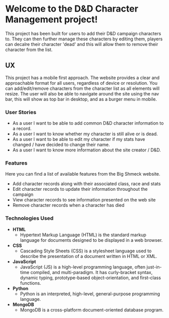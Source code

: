 # Welcome to the D&D Character Management project! #

This project has been built for users to add their D&D campaign characters to. They can then further manage these characters by editing them, players can decalre their character 'dead' and this will allow them to remove their character from the list.

## UX #

This project has a mobile first approach. The website provides a clear and approachable format for all users, regardless of device or resolution. You can add/edit/remove characters from the character list as all elements will resize. The user will also be able to navigate around the site using the nav bar, this will show as top bar in desktop, and as a burger menu in mobile.

### User Stories #

* As a user I want to be able to add common D&D character information to a record.
* As a user I want to know whether my character is still alive or is dead.
* As a user I want to be able to edit my character if my stats have changed / have decided to change their name.
* As a user I want to know more information about the site creator / D&D.

### Features #

Here you can find a list of available features from the Big Shmeck website.

* Add character records along with their associated class, race and stats
* Edit character records to update their information throughout the campaign
* View character records to see information presented on the web site
* Remove character records when a character has died

### Technologies Used #

-  **HTML**
    - Hypertext Markup Language (HTML) is the standard markup language for documents designed to be displayed in a web browser.
- **CSS**
    - Cascading Style Sheets (CSS) is a stylesheet language used to describe the presentation of a document written in HTML or XML.
- **JavaScript**
    - JavaScript (JS) is a high-level programming language, often just-in-time compiled, and multi-paradigm. It has curly-bracket syntax, dynamic typing, prototype-based object-orientation, and first-class functions.
- **Python**
    - Python is an interpreted, high-level, general-purpose programming language.
- **MongoDB**
    - MongoDB is a cross-platform document-oriented database program.
